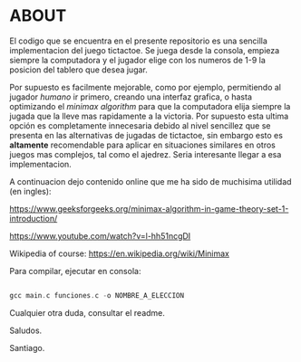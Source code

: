 # ABOUT

El codigo que se encuentra en el presente repositorio es una sencilla implementacion del juego tictactoe. Se juega desde la consola, empieza siempre la computadora y el
jugador elige con los numeros de 1-9 la posicion del tablero que desea jugar.

Por supuesto es facilmente mejorable, como por ejemplo, permitiendo al jugador *humano* ir primero, creando una interfaz grafica, o hasta optimizando el *minimax algorithm* para
que la computadora elija siempre la jugada que la lleve mas rapidamente a la victoria. Por supuesto esta ultima opción es completamente innecesaria debido al nivel sencillez que se presenta
en las alternativas de jugadas de tictactoe, sin embargo esto es **altamente** recomendable para aplicar en situaciones similares en otros juegos mas complejos, tal como el ajedrez. Seria
interesante llegar a esa implementacion.

A continuacion dejo contenido online que me ha sido de muchisima utilidad (en ingles):

https://www.geeksforgeeks.org/minimax-algorithm-in-game-theory-set-1-introduction/

https://www.youtube.com/watch?v=l-hh51ncgDI

Wikipedia of course: https://en.wikipedia.org/wiki/Minimax

Para compilar, ejecutar en consola:

```C

gcc main.c funciones.c -o NOMBRE_A_ELECCION

```

Cualquier otra duda, consultar el readme.

Saludos.

Santiago.

